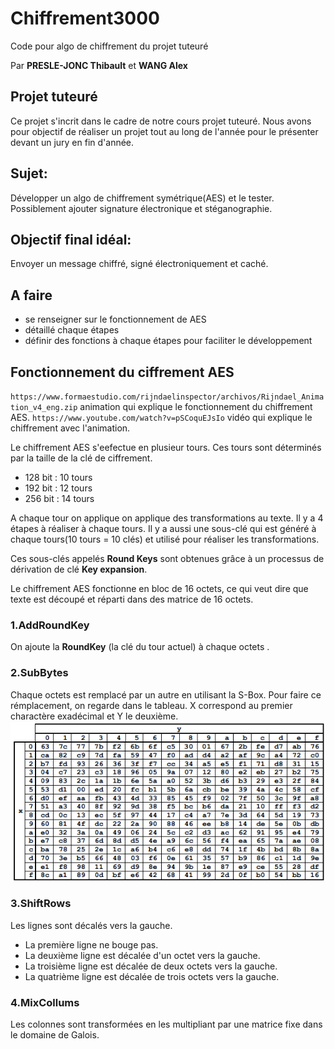 # Chiffrement3000
Code pour algo de chiffrement du projet tuteuré

Par **PRESLE-JONC Thibault** et **WANG Alex**

## Projet tuteuré
Ce projet s'incrit dans le cadre de notre cours projet tuteuré. Nous avons pour objectif de réaliser un projet tout au long de l'année pour le présenter devant un jury en fin d'année.



## Sujet:
Développer un algo de chiffrement symétrique(AES) et le tester.
Possiblement ajouter signature électronique et stéganographie.

## Objectif final idéal:
Envoyer un message chiffré, signé électroniquement et caché.

## A faire

* se renseigner sur le fonctionnement de AES
* détaillé chaque étapes
* définir des fonctions à chaque étapes pour faciliter le développement

## Fonctionnement du ciffrement AES

`https://www.formaestudio.com/rijndaelinspector/archivos/Rijndael_Animation_v4_eng.zip` animation qui explique le fonctionnement du chiffrement AES.
`https://www.youtube.com/watch?v=pSCoquEJsIo` vidéo qui explique le chiffrement avec l'animation.

Le chiffrement AES s'eefectue en plusieur tours. Ces tours sont déterminés par la taille de la clé de ciffrement.
* 128 bit : 10 tours
* 192 bit : 12 tours
* 256 bit : 14 tours

A chaque tour on applique on applique des transformations au texte. Il y a 4 étapes à réaliser à chaque tours.
Il y a aussi une sous-clé qui est généré à chaque tours(10 tours = 10 clés) et utilisé pour réaliser les transformations.

Ces sous-clés appelés **Round Keys** sont obtenues grâce à un processus de dérivation de clé **Key expansion**.

Le chiffrement AES fonctionne en bloc de 16 octets, ce qui veut dire que texte est découpé et réparti dans des matrice de 16 octets.


### 1.AddRoundKey

On ajoute la **RoundKey** (la clé du tour actuel) à chaque octets .

### 2.SubBytes

Chaque octets est remplacé par un autre en utilisant la S-Box. 
Pour faire ce rémplacement, on regarde dans le tableau. X correspond au premier charactère exadécimal et Y le deuxième.
![SBox](image.png)

### 3.ShiftRows

Les lignes sont décalés vers la gauche.
* La première ligne ne bouge pas.
* La deuxième ligne est décalée d'un octet vers la gauche.
* La troisième ligne est décalée de deux octets vers la gauche.
* La quatrième ligne est décalée de trois octets vers la gauche.

### 4.MixCollums

Les colonnes sont transformées en les multipliant par une matrice fixe dans le domaine de Galois.
